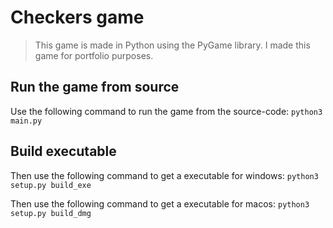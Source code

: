 # Checkers game

> This game is made in Python using the PyGame library. I made this game for portfolio purposes.

## Run the game from source

Use the following command to run the game from the source-code:
<code>python3 main.py</code>

## Build executable

Then use the following command to get a executable for windows:
<code>python3 setup.py build_exe</code>

Then use the following command to get a executable for macos:
<code>python3 setup.py build_dmg</code>
